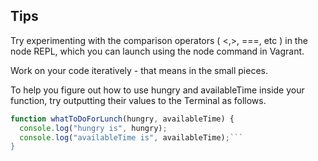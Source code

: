## Tips

Try experimenting with the comparison operators ( <,>, ===, etc ) in the node REPL, which you can launch using the node command in Vagrant.

Work on your code iteratively - that means in the small pieces.

To help you figure out how to use hungry and availableTime inside your function, try outputting their values to the Terminal as follows.

```javascript 
function whatToDoForLunch(hungry, availableTime) {
  console.log("hungry is", hungry);
  console.log("availableTime is", availableTime);```
}